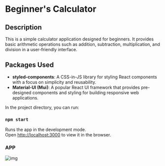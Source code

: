 # Beginner's Calculator

## Description

This is a simple calculator application designed for beginners. It provides basic arithmetic operations such as addition, subtraction, multiplication, and division in a user-friendly interface.

## Packages Used

- **styled-components**: A CSS-in-JS library for styling React components with a focus on simplicity and reusability.
- **Material-UI (Mui)**: A popular React UI framework that provides pre-designed components and styling for building responsive web applications.

In the project directory, you can run:

### `npm start`

Runs the app in the development mode.\
Open [http://localhost:3000](http://localhost:3000) to view it in the browser.

### APP

![img](https://github.com/HussainGafrony/Calculator/assets/76180804/1c11b6ac-6363-4c59-9039-250c689aef00)
